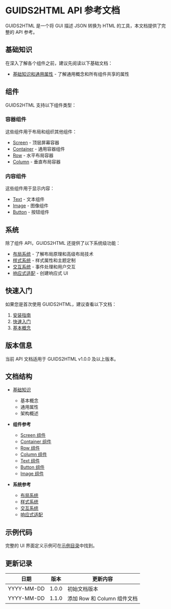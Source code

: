 # GUIDS2HTML API 参考文档

GUIDS2HTML 是一个将 GUI 描述 JSON 转换为 HTML 的工具，本文档提供了完整的 API 参考。

## 基础知识

在深入了解各个组件之前，建议先阅读以下基础文档：

- [基础知识和通用属性](./basics.md) - 了解通用概念和所有组件共享的属性

## 组件

GUIDS2HTML 支持以下组件类型：

### 容器组件

这些组件用于布局和组织其他组件：

- [Screen](./components/screen.md) - 顶层屏幕容器
- [Container](./components/container.md) - 通用容器组件
- [Row](./components/row.md) - 水平布局容器
- [Column](./components/column.md) - 垂直布局容器

### 内容组件

这些组件用于显示内容：

- [Text](./components/text.md) - 文本组件
- [Image](./components/image.md) - 图像组件
- [Button](./components/button.md) - 按钮组件

## 系统

除了组件 API，GUIDS2HTML 还提供了以下系统级功能：

- [布局系统](./systems/layout.md) - 了解布局原理和高级布局技术
- [样式系统](./systems/style.md) - 样式属性和主题定制
- [交互系统](./systems/interaction.md) - 事件处理和用户交互
- [响应式适配](./systems/responsive.md) - 创建响应式 UI

## 快速入门

如果您是首次使用 GUIDS2HTML，建议查看以下文档：

1. [安装指南](/docs/getting-started/installation.md)
2. [快速入门](/docs/getting-started/quickstart.md)
3. [基本概念](/docs/getting-started/concepts.md)

## 版本信息

当前 API 文档适用于 GUIDS2HTML v1.0.0 及以上版本。

## 文档结构

- [基础知识](./basics.md)

  - 基本概念
  - 通用属性
  - 架构概述

- **组件参考**

  - [Screen 组件](./components/screen.md)
  - [Container 组件](./components/container.md)
  - [Row 组件](./components/row.md)
  - [Column 组件](./components/column.md)
  - [Text 组件](./components/text.md)
  - [Button 组件](./components/button.md)
  - [Image 组件](./components/image.md)

- **系统参考**
  - [布局系统](./systems/layout.md)
  - [样式系统](./systems/style.md)
  - [交互系统](./systems/interaction.md)
  - [响应式适配](./systems/responsive.md)

## 示例代码

完整的 UI 界面定义示例可在[示例目录](../../examples/)中找到。

## 更新记录

| 日期       | 版本  | 更新内容                    |
| ---------- | ----- | --------------------------- |
| YYYY-MM-DD | 1.0.0 | 初始文档版本                |
| YYYY-MM-DD | 1.1.0 | 添加 Row 和 Column 组件文档 |

